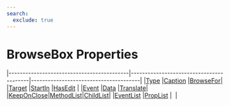 ```yaml
---
search:
  exclude: true
---
```


<h1 class="heading"><span class="name">BrowseBox Properties</span></h1>

|-------------------------------------------|-----------------------------------------|---------------------------------------|
|[Type](../properties/type.md)              |[Caption](../properties/caption.md)      |[BrowseFor](../properties/browsefor.md)|
|[Target](../properties/target.md)          |[StartIn](../properties/startin.md)      |[HasEdit](../properties/hasedit.md)    |
|[Event](../properties/event.md)            |[Data](../properties/data.md)            |[Translate](../properties/translate.md)|
|[KeepOnClose](../properties/keeponclose.md)|[MethodList](../properties/methodlist.md)|[ChildList](../properties/childlist.md)|
|[EventList](../properties/eventlist.md)    |[PropList](../properties/proplist.md)    |&nbsp;                                 |

